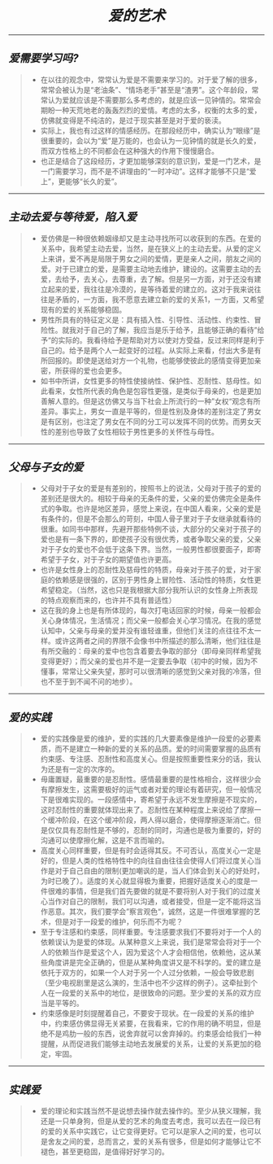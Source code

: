 # <center>**_爱的艺术_**</center>
-----
## **_爱需要学习吗?_**
> - 在以往的观念中，常常认为爱是不需要来学习的。对于爱了解的很多，常常会被认为是“老油条”、“情场老手”甚至是“渣男”。这个年龄段，常常认为爱就应该是不需要那么多考虑的，就是应该一见钟情的。常常会期盼一种天荒地老的轰轰烈烈的爱情。考虑的太多，权衡的太多的爱，仿佛就变得是不纯洁的，是过于现实甚至是对于爱的亵渎。
> - 实际上，我也有过这样的情感经历。在那段经历中，确实认为“眼缘”是很重要的，会以为“爱”是万能的，也会认为一见钟情的就是长久的爱，而双方性格上的不同都会在这种强大的作用下慢慢磨合。
> - 也正是结合了这段经历，才更加能够深刻的意识到，爱是一门艺术，是一门需要学习，而不是不讲理由的“一时冲动”。这样才能够不只是“爱上”，更能够“长久的爱”。
--------
## **_主动去爱与等待爱，陷入爱_**
> - 爱仿佛是一种很依赖姻缘却又是主动寻找所可以收获到的东西。在爱的关系中，我希望主动去爱，当然，是在狭义上的主动去爱。从爱的定义上来讲，爱不再是局限于男女之间的爱情，更是亲人之间，朋友之间的爱。对于已建立的爱，是需要主动地去维护，建设的。这需要主动的去爱，去给予，去关心，去尊重，去了解。但是另一方面，对于还没有建立起来的爱，我往往是冷漠的，是等待着爱的建立的。这对于我来说往往是矛盾的，一方面，我不愿意去建立新的爱的关系1，一方面，又希望现有的爱的关系能够稳固。
> - 男性所具有的特征定义是：具有插入性、引导性、活动性、约束性、冒险性。就我对于自己的了解，我应当是乐于给予，且能够正确的看待”给予“的实际的。我看待给予是帮助对方以使对方受益，反过来同样是利于自己的。给予是两个人一起变好的过程。从实际上来看，付出大多是有所回报的。即使是送给对方一个礼物，也能够使彼此的感情变得更加亲密，所获得的爱也会更多。
> - 如书中所讲，女性更多的特性使接纳性、保护性、忍耐性、慈母性。如此看来，女性所代表的角色是包容性更强，是类似于母亲的，也是更加善解人意的。但是这仿佛又与当下社会上所流行的一种”女权“观念有所差异。事实上，男女一直是平等的，但是性别及身体的差别注定了男女是有区别，也注定了男女在不同的分工可以发挥不同的优势。而男女天性的差别也导致了女性相较于男性更多的关怀性与母性。
-------
## **_父母与子女的爱_**
> - 父母对于子女的爱是有差别的，按照书上的说法，父母对于孩子的爱的差别还是很大的。相较于母亲的无条件的爱，父亲的爱仿佛完全是条件式的争取。也许是地区差异，感觉上来说，在中国人看来，父亲的爱是有条件的，但是不会那么的苛刻，中国人骨子里对于子女继承就看待的很重。如同书中那样，先避开那些特例不谈，大部分的父亲对于孩子的爱也是有一条下界的，即使孩子没有很优秀，或者争取父亲的爱，父亲对于子女的爱也不会低于这条下界。当然，一般男性都很要面子，即寄希望于子女，对于子女的期望值也许更高。
> - 也许是女性身上的忍耐性及慈母性的特质，母亲对于孩子的爱，对于家庭的依赖感是很强的，区别于男性身上冒险性、活动性的特质，女性更希望稳定。（当然，这也只是我根据大部分我所认识的女性身上所表现的特点观察而来的，也许并不具有普适性）
> - 这在我的身上也是有所体现的，每次打电话回家的时候，母亲一般都会关心身体情况，生活情况；而父亲一般都会关心学习情况。在我的感觉认知中，父亲与母亲的爱并没有谁轻谁重，但他们关注的点往往不太一样。或许这两者之间的界限不会像书中所描述的那么清晰，他们往往是有所交融的：母亲的爱中也包含着要去争取的部分（即母亲同样希望我变得更好）；而父亲的爱也并不是一定要去争取（初中的时候，因为不懂事，常常让父亲失望，那时可以很清晰的感觉到父亲对我的冷落，但也不至于到不闻不问的地步）。
--------
## **_爱的实践_**
> - 爱的实践像是爱的维护，爱的实践的几大要素像是维护一段爱的必要素质，而不是建立一种新的爱的关系的品质。爱的时间需要掌握的品质有约束感、专注感、忍耐性和高度关心。但是按照重要性来分的话，我认为还是有一定的次序的。
> - 毋庸置疑，最重要的是忍耐性。感情最重要的是性格相合，这样很少会有摩擦发生，这需要极好的运气或者对爱的理论有着研究，但一般情况下是很难实现的。一段感情中，寄希望于永远不发生摩擦是不现实的，这时忍耐性的重要就体现出来了。忍耐性在某种程度上来说给了摩擦一个缓冲阶段，在这个缓冲阶段，两人得以磨合，使得摩擦逐渐消亡。但是仅仅具有忍耐性是不够的，忍耐的同时，沟通也是极为重要的，好的沟通可以使摩擦化解，这是不言而喻的。
> - 高度关心同样重要，但是有时会适得其反。不可否认，高度关心一定是好的，但是人类的性格特性中的向往自由往往会使得人们将过度关心当作是对于自己自由的限制(更加嘲讽的是，当人们体会到关心的好处时，为时已晚了）。适度的关心就显得极为重要，把握好适度关心的度是一件很难的事情，但是我们首先要做的就是不要将别人对于我们的过度关心当作对自己的限制，我们可以沟通，或者接受，但是一定不能将这当作恶意。其次，我们要学会”察言观色“，诚然，这是一件很难掌握的艺术，但是对于一段爱的维护，何乐而不为呢？
> - 至于专注感和约束感，同样重要。专注感要求我们不要将对于一个人的依赖误认为是爱的体现。从某种意义上来说，我们是常常会将对于一个人的依赖当作是爱这个人，因为爱这个人才会相信他，依赖他，这从某些角度讲是完全正确的，但是从某种角度讲又是不科学的。爱的建立是依托于双方的，如果一个人对于另一个人过分依赖，一般会导致悲剧（至少电视剧里是这么演的，生活中也不少这样的例子）。这牵扯到个人在一段爱的关系中的地位，是很致命的问题。至少爱的关系的双方应当是平等的。
> - 约束感像是时刻提醒着自己，不要安于现状。在一段爱的关系的维护中，约束感仿佛显得无关紧要，在我看来，它的作用的确不明显，但是绝不是鸡肋一般的东西，说舍弃就可以舍弃掉的。约束感会给我们一种提醒，从而促进我们能够主动地去发展爱的关系，让爱的关系更加的稳定，牢固。
-------
## **_实践爱_**
> - 爱的理论和实践当然不是说想去操作就去操作的。至少从狭义理解，我还是一只单身狗，但是从爱的艺术的角度去考虑，我可以去在一段已有的爱的关系中实践它，让它变得更好。它可以是家人之间的爱，也可以是舍友之间的爱，总而言之，爱的关系有很多，但是如何才能够让它不褪色，甚至更稳固，是值得好好学习的。 
